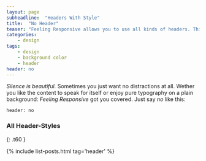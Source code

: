 ```yaml
---
layout: page
subheadline:  "Headers With Style"
title:  "No Header"
teaser: "Feeling Responsive allows you to use all kinds of headers. This example shows <em>no</em> header at all. Just the navigation."
categories:
    - design
tags:
    - design
    - background color
    - header
header: no
---
```

*Silence is beautiful.* Sometimes you just want no distractions at all. Wether you like the content to speak for itself or enjoy pure typography on a plain background: *Feeling Responsive* got you covered. Just say *no* like this:

~~~
header: no
~~~


### All Header-Styles
{: .t60 }

{% include list-posts.html tag='header' %}